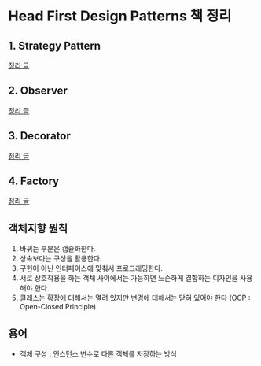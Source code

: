 # Head First Design Patterns 책 정리

## 1. Strategy Pattern

[정리 글](posting/1_Strategy_Pattern.md)

## 2. Observer

[정리 글](posting/2_Observer.md)

## 3. Decorator

[정리 글](posting/3_Decorator.md)

## 4. Factory

[정리 글](posting/4_Factory.md)

## 객체지향 원칙

1. 바뀌는 부분은 캡슐화한다.
2. 상속보다는 구성을 활용한다.
3. 구현이 아닌 인터페이스에 맞춰서 프로그래밍한다.
4. 서로 상호작용을 하는 객체 사이에서는 가능하면 느슨하게 결합하는 디자인을 사용해야 한다.
5. 클래스는 확장에 대해서는 열려 있지만 변경에 대해서는 닫혀 있어야 한다 (OCP : Open-Closed Principle)

## 용어

- 객체 구성 : 인스턴스 변수로 다른 객체를 저장하는 방식
